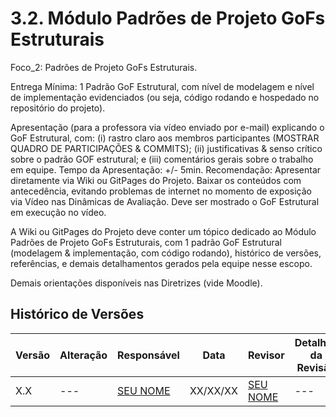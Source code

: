 # 3.2. Módulo Padrões de Projeto GoFs Estruturais

Foco_2: Padrões de Projeto GoFs Estruturais.

Entrega Mínima: 1 Padrão GoF Estrutural, com nível de modelagem e nível de implementação evidenciados (ou seja, código rodando e hospedado no repositório do projeto).

Apresentação (para a professora via vídeo enviado por e-mail) explicando o GoF Estrutural, com: (i) rastro claro aos membros participantes (MOSTRAR QUADRO DE PARTICIPAÇÕES & COMMITS); (ii) justificativas & senso crítico sobre o padrão GOF estrutural; e (iii) comentários gerais sobre o trabalho em equipe. Tempo da Apresentação: +/- 5min. Recomendação: Apresentar diretamente via Wiki ou GitPages do Projeto. Baixar os conteúdos com antecedência, evitando problemas de internet no momento de exposição via Vídeo nas Dinâmicas de Avaliação. Deve ser mostrado o GoF Estrutural em execução no vídeo.

A Wiki ou GitPages do Projeto deve conter um tópico dedicado ao Módulo Padrões de Projeto GoFs Estruturais, com 1 padrão GoF Estrutural (modelagem & implementação, com código rodando), histórico de versões, referências, e demais detalhamentos gerados pela equipe nesse escopo.

Demais orientações disponíveis nas Diretrizes (vide Moodle).

## Histórico de Versões
| Versão | Alteração | Responsável | Data | Revisor |  Detalhes da Revisão | Data da Revisão |
|--------|-----------|-------------|------|---------|----------------------|-----------------|
| X.X | --- | [SEU NOME](https://github.com/SEUGITHUB) | XX/XX/XX | [SEU NOME](https://github.com/SEUGITHUB) | ---  | XX/XX/XX |